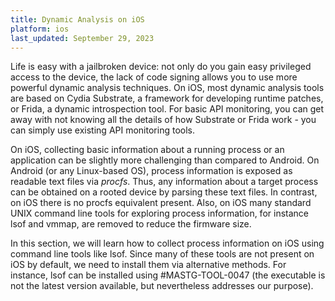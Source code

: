 ```yaml
---
title: Dynamic Analysis on iOS
platform: ios
last_updated: September 29, 2023
---
```


Life is easy with a jailbroken device: not only do you gain easy privileged access to the device, the lack of code signing allows you to use more powerful dynamic analysis techniques. On iOS, most dynamic analysis tools are based on Cydia Substrate, a framework for developing runtime patches, or Frida, a dynamic introspection tool. For basic API monitoring, you can get away with not knowing all the details of how Substrate or Frida work - you can simply use existing API monitoring tools.

On iOS, collecting basic information about a running process or an application can be slightly more challenging than compared to Android. On Android (or any Linux-based OS), process information is exposed as readable text files via _procfs_. Thus, any information about a target process can be obtained on a rooted device by parsing these text files. In contrast, on iOS there is no procfs equivalent present. Also, on iOS many standard UNIX command line tools for exploring process information, for instance lsof and vmmap, are removed to reduce the firmware size.

In this section, we will learn how to collect process information on iOS using command line tools like lsof. Since many of these tools are not present on iOS by default, we need to install them via alternative methods. For instance, lsof can be installed using #MASTG-TOOL-0047 (the executable is not the latest version available, but nevertheless addresses our purpose).
